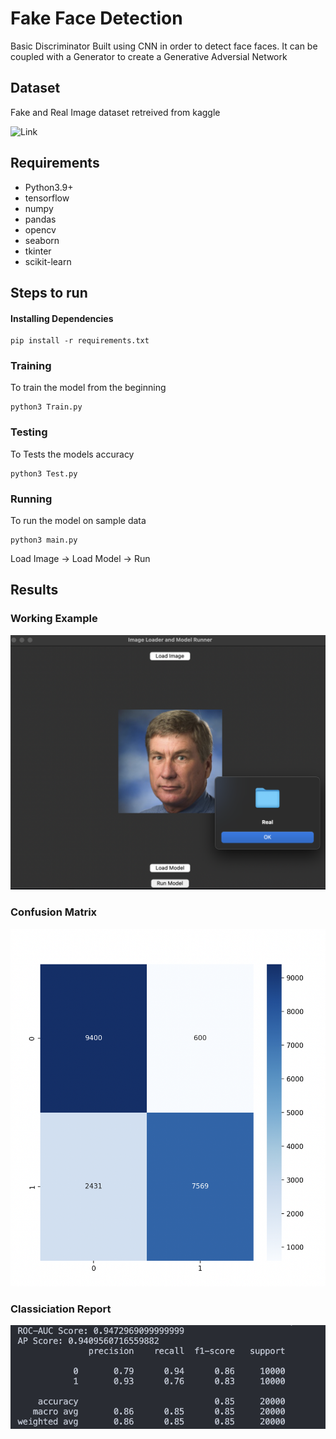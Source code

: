 # Fake Face Detection

Basic Discriminator Built using CNN in order to detect face faces. It can be coupled with a Generator to create a Generative Adversial Network

## Dataset

Fake and Real Image dataset retreived from kaggle

![Link](https://www.kaggle.com/datasets/xhlulu/140k-real-and-fake-faces)

## Requirements

- Python3.9+
- tensorflow
- numpy
- pandas
- opencv
- seaborn
- tkinter
- scikit-learn

## Steps to run

#### Installing Dependencies

```
pip install -r requirements.txt
```

### Training

To train the model from the beginning
```
python3 Train.py
```

### Testing

To Tests the models accuracy
```
python3 Test.py
```

### Running

To run the model on sample data
```
python3 main.py
```
Load Image -> Load Model -> Run

## Results

### Working Example
![Working](images/readme/testing.png)

### Confusion Matrix
![Confusion Matrix](images/readme/confusion.png)

### Classiciation Report
![Classification Report](images/readme/classification.png)